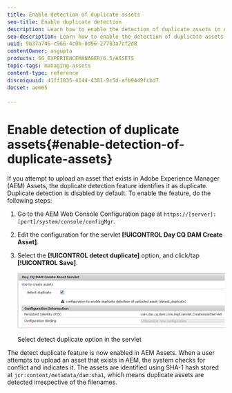 ```yaml
---
title: Enable detection of duplicate assets
seo-title: Enable duplicate detection
description: Learn how to enable the detection of duplicate assets in AEM.
seo-description: Learn how to enable the detection of duplicate assets in AEM.
uuid: 9b37a746-c966-4c0b-8d96-27783a7cf2d8
contentOwner: asgupta
products: SG_EXPERIENCEMANAGER/6.5/ASSETS
topic-tags: managing-assets
content-type: reference
discoiquuid: 41ff1835-4144-4381-9c5d-afb9449fcbd7
docset: aem65

---
```


# Enable detection of duplicate assets{#enable-detection-of-duplicate-assets}

If you attempt to upload an asset that exists in Adobe Experience Manager (AEM) Assets, the duplicate detection feature identifies it as duplicate. Duplicate detection is disabled by default. To enable the feature, do the following steps:

1. Go to the AEM Web Console Configuration page at `https://[server]:[port]/system/console/configMgr`.
1. Edit the configuration for the servlet **[!UICONTROL Day CQ DAM Create Asset]**.
1. Select the **[!UICONTROL detect duplicate]** option, and click/tap **[!UICONTROL Save]**.

   ![Select detect duplicate option in the servlet](assets/chlimage_1-153.png)

   Select detect duplicate option in the servlet

The detect duplicate feature is now enabled in AEM Assets. When a user attempts to upload an asset that exists in AEM, the system checks for conflict and indicates it. The assets are identified using SHA-1 hash stored at `jcr:content/metadata/dam:sha1`, which means duplicate assets are detected irrespective of the filenames.
